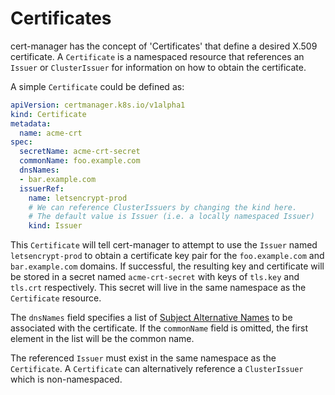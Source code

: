 # Certificates

cert-manager has the concept of 'Certificates' that define a desired X.509 certificate. A `Certificate` is a namespaced resource that references an `Issuer` or `ClusterIssuer` for information on how to obtain the certificate.

A simple `Certificate` could be defined as:

```yaml
apiVersion: certmanager.k8s.io/v1alpha1
kind: Certificate
metadata:
  name: acme-crt
spec:
  secretName: acme-crt-secret
  commonName: foo.example.com
  dnsNames:
  - bar.example.com  
  issuerRef:
    name: letsencrypt-prod
    # We can reference ClusterIssuers by changing the kind here.
    # The default value is Issuer (i.e. a locally namespaced Issuer)
    kind: Issuer
```

This `Certificate` will tell cert-manager to attempt to use the `Issuer` named `letsencrypt-prod` to obtain a certificate key pair for the `foo.example.com` and `bar.example.com` domains. If successful, the resulting key and certificate will be stored in a secret named `acme-crt-secret` with keys of `tls.key` and `tls.crt` respectively. This secret will live in the same namespace as the `Certificate` resource. 

The `dnsNames` field specifies a list of [Subject Alternative Names][1] to be associated with the certificate. If the `commonName` field is omitted, the first element in the list will be the common name.

The referenced `Issuer` must exist in the same namespace as the `Certificate`. A `Certificate` can alternatively reference a `ClusterIssuer` which is non-namespaced.

  [1]: https://en.wikipedia.org/wiki/Subject_Alternative_Name